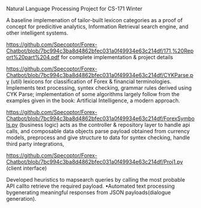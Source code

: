 Natural Language Processing Project for CS-171 Winter 

A baseline implemenation of tailor-built lexicon categories as a proof of concept for predicitive analytics, Information Retrieval search engine, and other intelligent systems.

https://github.com/Specoptor/Forex-Chatbot/blob/7bc994c3ba8d4862bfec031a0f49934e63c214df/171,%20Report%20part%204.pdf
for complete implementation & project details

https://github.com/Specoptor/Forex-Chatbot/blob/7bc994c3ba8d4862bfec031a0f49934e63c214df/CYKParse.py (util)
lexicons for classification of Forex & financial terminologies.
Implements text processing, syntex checking, grammar rules derived using CYK Parse;
implementation of some algorithms largely follow from the examples given in the book: Artificial Intelligence, a modern approach. 

https://github.com/Specoptor/Forex-Chatbot/blob/7bc994c3ba8d4862bfec031a0f49934e63c214df/ForexSymbols.py (business logic)
acts as the controller & repository layer to handle api calls, and composable data objects 
parse payload obtained from currency models, preprocess and give structure to data for syntex checking, handle third party integrations, 

https://github.com/Specoptor/Forex-Chatbot/blob/7bc994c3ba8d4862bfec031a0f49934e63c214df/Proj1.py (client interface)

Developed heuristics to mapsearch queries by calling the most probable API callto retrieve the required payload. •Automated text processing bygenerating meaningful       responses from JSON payloads(dialogue generation).
